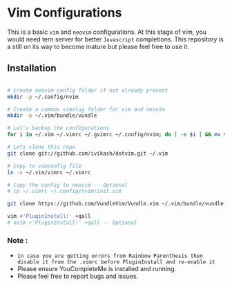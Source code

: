 # Vim Configurations

This is a basic `vim` and `neovim` configurations. At this stage of vim, you would need tern server for better `Javascript` completions. This repository is a still on its way to become mature but please feel free to use it.

## Installation

```bash

# Create neovim config folder if not already present
mkdir -p ~/.config/nvim

# Create a common vimslug folder for vim and neovim
mkdir -p ~/.vim/bundle/vundle

# Let's backup the configurations
for i in ~/.vim ~/.vimrc ~/.gvimrc ~/.config/nvim; do [ -e $i ] && mv $i $i.old; done

# Lets clone this repo
git clone git://github.com/ivikash/dotvim.git ~/.vim

# Copy to vimconfig file
ln -s ~/.vim/vimrc ~/.vimrc

# Copy the config to neovim -- Optional
# cp ~/.vimrc ~/.config/nvim/init.vim

git clone https://github.com/VundleVim/Vundle.vim ~/.vim/bundle/vundle

vim +'PluginInstall!' +qall
# nvim +'PluginInstall!' +qall -- Optional

```
### Note :
* `In case you are getting errors from Rainbow Parenthesis then disable it from the .vimrc before PluginInstall and re-enable it`
* Please ensure YouCompleteMe is installed and running. 
* Please feel free to report bugs and issues.
